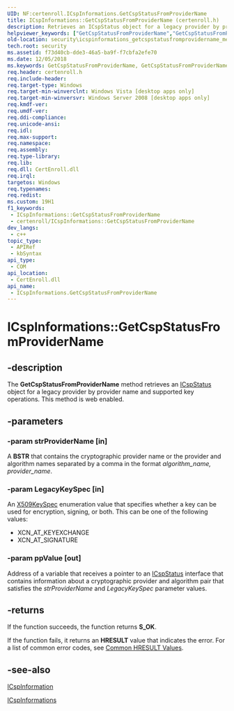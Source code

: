 ```yaml
---
UID: NF:certenroll.ICspInformations.GetCspStatusFromProviderName
title: ICspInformations::GetCspStatusFromProviderName (certenroll.h)
description: Retrieves an ICspStatus object for a legacy provider by provider name and supported key operations.
helpviewer_keywords: ["GetCspStatusFromProviderName","GetCspStatusFromProviderName method [Security]","GetCspStatusFromProviderName method [Security]","ICspInformations interface","ICspInformations interface [Security]","GetCspStatusFromProviderName method","ICspInformations.GetCspStatusFromProviderName","ICspInformations::GetCspStatusFromProviderName","certenroll/ICspInformations::GetCspStatusFromProviderName","security.icspinformations_getcspstatusfromprovidername_method"]
old-location: security\icspinformations_getcspstatusfromprovidername_method.htm
tech.root: security
ms.assetid: f73d40cb-dde3-46a5-ba9f-f7cbfa2efe70
ms.date: 12/05/2018
ms.keywords: GetCspStatusFromProviderName, GetCspStatusFromProviderName method [Security], GetCspStatusFromProviderName method [Security],ICspInformations interface, ICspInformations interface [Security],GetCspStatusFromProviderName method, ICspInformations.GetCspStatusFromProviderName, ICspInformations::GetCspStatusFromProviderName, certenroll/ICspInformations::GetCspStatusFromProviderName, security.icspinformations_getcspstatusfromprovidername_method
req.header: certenroll.h
req.include-header: 
req.target-type: Windows
req.target-min-winverclnt: Windows Vista [desktop apps only]
req.target-min-winversvr: Windows Server 2008 [desktop apps only]
req.kmdf-ver: 
req.umdf-ver: 
req.ddi-compliance: 
req.unicode-ansi: 
req.idl: 
req.max-support: 
req.namespace: 
req.assembly: 
req.type-library: 
req.lib: 
req.dll: CertEnroll.dll
req.irql: 
targetos: Windows
req.typenames: 
req.redist: 
ms.custom: 19H1
f1_keywords:
 - ICspInformations::GetCspStatusFromProviderName
 - certenroll/ICspInformations::GetCspStatusFromProviderName
dev_langs:
 - c++
topic_type:
 - APIRef
 - kbSyntax
api_type:
 - COM
api_location:
 - CertEnroll.dll
api_name:
 - ICspInformations.GetCspStatusFromProviderName
---
```


# ICspInformations::GetCspStatusFromProviderName


## -description

The <b>GetCspStatusFromProviderName</b> method retrieves an <a href="https://docs.microsoft.com/windows/desktop/api/certenroll/nn-certenroll-icspstatus">ICspStatus</a> object for a legacy provider by provider name and supported key operations. This method is web enabled.

## -parameters

### -param strProviderName [in]

A <b>BSTR</b> that contains the cryptographic provider name or the provider and algorithm names separated by a comma in the format <i>algorithm_name, provider_name</i>.

### -param LegacyKeySpec [in]

An <a href="https://docs.microsoft.com/windows/desktop/api/certenroll/ne-certenroll-x509keyspec">X509KeySpec</a> enumeration value that specifies whether a key can be used for  encryption, signing, or both. This can be one of the following values:

<ul>
<li>XCN_AT_KEYEXCHANGE</li>
<li>XCN_AT_SIGNATURE</li>
</ul>

### -param ppValue [out]

Address of a variable that receives a pointer to an <a href="https://docs.microsoft.com/windows/desktop/api/certenroll/nn-certenroll-icspstatus">ICspStatus</a> interface that contains information about a cryptographic provider and algorithm pair that satisfies the <i>strProviderName</i> and <i>LegacyKeySpec</i> parameter values.

## -returns

If the function succeeds, the function returns <b>S_OK</b>.

If the function fails, it returns an <b>HRESULT</b> value that indicates the error. For a list of common error codes, see <a href="https://docs.microsoft.com/windows/desktop/SecCrypto/common-hresult-values">Common HRESULT Values</a>.

## -see-also

<a href="https://docs.microsoft.com/windows/desktop/api/certenroll/nn-certenroll-icspinformation">ICspInformation</a>



<a href="https://docs.microsoft.com/windows/desktop/api/certenroll/nn-certenroll-icspinformations">ICspInformations</a>

